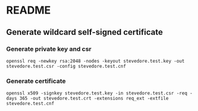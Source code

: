 # README

## Generate wildcard self-signed certificate

### Generate private key and csr
```
openssl req -newkey rsa:2048 -nodes -keyout stevedore.test.key -out stevedore.test.csr -config stevedore.test.cnf
```

### Generate certificate
```
openssl x509 -signkey stevedore.test.key -in stevedore.test.csr -req -days 365 -out stevedore.test.crt -extensions req_ext -extfile stevedore.test.cnf
```